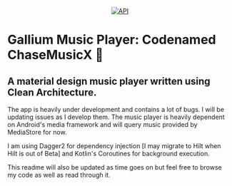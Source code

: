<p align="center">
  <a href="https://android-arsenal.com/api?level=21"><img alt="API" src="https://img.shields.io/badge/API-21%2B-brightgreen.svg?style=flat"/></a>
</p>

# Gallium Music Player: Codenamed ChaseMusicX 🎼

## A material design music player written using Clean Architecture.

The app is heavily under development and contains a lot of bugs. I will be updating issues as I develop them.
The music player is heavily dependent on Android's media framework and will query music provided by MediaStore for now.

I am using Dagger2 for dependency injection [I may migrate to Hilt when Hilt is out of Beta] and Kotlin's Coroutines for background execution.

This readme will also be updated as time goes on but feel free to browse my code as well as read through it.
